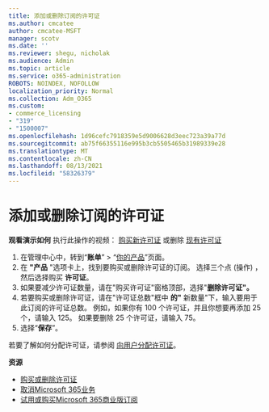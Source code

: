 ```yaml
---
title: 添加或删除订阅的许可证
ms.author: cmcatee
author: cmcatee-MSFT
manager: scotv
ms.date: ''
ms.reviewer: shegu, nicholak
ms.audience: Admin
ms.topic: article
ms.service: o365-administration
ROBOTS: NOINDEX, NOFOLLOW
localization_priority: Normal
ms.collection: Adm_O365
ms.custom:
- commerce_licensing
- "319"
- "1500007"
ms.openlocfilehash: 1d96cefc7918359e5d9006628d3eec723a39a77d
ms.sourcegitcommit: ab75f66355116e995b3cb5505465b31989339e28
ms.translationtype: MT
ms.contentlocale: zh-CN
ms.lasthandoff: 08/13/2021
ms.locfileid: "58326379"
---
```

# <a name="add-or-remove-licenses-for-your-subscription"></a>添加或删除订阅的许可证

**观看演示如何** 执行此操作的视频： [购买新许可证](https://go.microsoft.com/fwlink/p/?linkid=2154857) 或删除 [现有许可证](https://go.microsoft.com/fwlink/p/?linkid=2154938)

1. 在管理中心中，转到“**账单**” > “[你的产品](https://go.microsoft.com/fwlink/p/?linkid=842054)”页面。
2. 在 **"产品** "选项卡上，找到要购买或删除许可证的订阅。 选择三个点 (操作) ，然后选择购买 **许可证**。
3. 如果要减少许可证数量，请在"购买许可证"窗格顶部，选择"**删除许可证"。**
4. 若要购买或删除许可证，请在"许可证总数"框中 **的"** 新数量"下，输入要用于此订阅的许可证总数。 例如，如果你有 100 个许可证，并且你想要再添加 25 个，请输入 125。 如果要删除 25 个许可证，请输入 75。
5. 选择“**保存**”。

若要了解如何分配许可证，请参阅 [向用户分配许可证](https://docs.microsoft.com/microsoft-365/admin/manage/assign-licenses-to-users)。

**资源**
  
- [购买或删除许可证](https://docs.microsoft.com/microsoft-365/commerce/licenses/buy-licenses)
- [取消Microsoft 365业务](https://docs.microsoft.com/microsoft-365/commerce/subscriptions/cancel-your-subscription)
- [试用或购买Microsoft 365商业版订阅](https://docs.microsoft.com/microsoft-365/commerce/try-or-buy-microsoft-365)